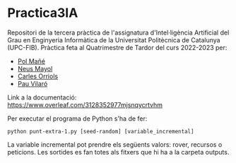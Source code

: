 # Practica3IA
Repositori de la tercera pràctica de l'assignatura d'Intel·ligència Artificial del Grau en Enginyeria Informàtica de la Universitat Politècnica de Catalunya (UPC-FIB).
Pràctica feta al Quatrimestre de Tardor del curs 2022-2023 per:
* [Pol Mañé](https://github.com/polmaneupc)
* [Neus Mayol](https://github.com/nmayol)
* [Carles Orriols](https://github.com/CarlesOrriols)
* [Pau Vilaró](https://github.com/pauvilarolozano)

Link a la documentació: https://www.overleaf.com/3128352977mjsnqycrtvhm

Per executar el programa de Python s'ha de fer:
```
python punt-extra-1.py [seed-random] [variable_incremental]
```
La variable incremental pot prendre els següents valors: rover, recursos o peticions.
Les sortides es fan totes als fitxers que hi ha a la carpeta outputs.
